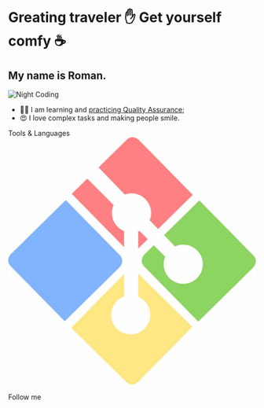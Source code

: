 # Greating traveler ✋ Get yourself comfy ☕
## My name is Roman.

<img alt="Night Coding" src="https://media1.giphy.com/media/EuuISY1hoG0LPYxltq/giphy.gif?cid=790b76116b7e956db6f97b9437e621c36341f76d4822a0d0&rid=giphy.gif&ct=g"/>

- :man_technologist: I am learning and [practicing Quality Assurance](https://github.com/Romshtin/QA);
- :heart_eyes: I love complex tasks and making people smile.

Tools & Languages
[![Git Bash](https://github.com/Romshtin/Romshtin/blob/main/assets/GIT-on-Windows.jpg)](https://github.com/Romshtin/QA/tree/master/Terminal_Linux)

Follow me


